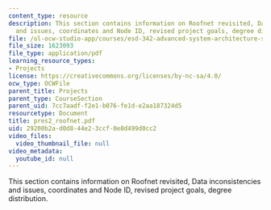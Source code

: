 ```yaml
---
content_type: resource
description: This section contains information on Roofnet revisited, Data inconsistencies
  and issues, coordinates and Node ID, revised project goals, degree distribution.
file: /ol-ocw-studio-app/courses/esd-342-advanced-system-architecture-spring-2006/29200b2ad0d844e23ccf0e8d499d0cc2_pres2_roofnet.pdf
file_size: 1623093
file_type: application/pdf
learning_resource_types:
- Projects
license: https://creativecommons.org/licenses/by-nc-sa/4.0/
ocw_type: OCWFile
parent_title: Projects
parent_type: CourseSection
parent_uid: 7cc7aadf-f2e1-b076-fe1d-e2aa187324d5
resourcetype: Document
title: pres2_roofnet.pdf
uid: 29200b2a-d0d8-44e2-3ccf-0e8d499d0cc2
video_files:
  video_thumbnail_file: null
video_metadata:
  youtube_id: null
---
```

This section contains information on Roofnet revisited, Data inconsistencies and issues, coordinates and Node ID, revised project goals, degree distribution.